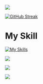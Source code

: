 
![](http://github-profile-summary-cards.vercel.app/api/cards/profile-details?username=JPChoyon&theme=2077)

[![GitHub Streak](https://github-readme-streak-stats.herokuapp.com?user=JPChoyon&theme=neon&hide_border=true&card_width=720)](https://git.io/streak-stats)


# My Skill 
[![My Skills](https://skillicons.dev/icons?i=html,css,js,tailwind,bootstrap,materialui,react,vite,nextjs,figma,firebase,github,express,nodejs,mongodb)](https://skillicons.dev)


![](http://github-profile-summary-cards.vercel.app/api/cards/repos-per-language?username=JPChoyon&theme=2077)


![](https://api.githubtrends.io/user/svg/JPChoyon/repos?time_range=one_year&group=other&loc_metric=changed&theme=dark&width=720)

![](http://github-profile-summary-cards.vercel.app/api/cards/productive-time?username=JPChoyon&theme=2077&utcOffset=6)
